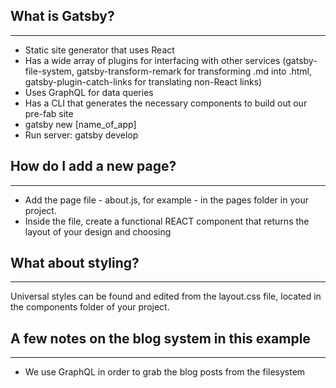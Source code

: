 ## What is Gatsby?

---

- Static site generator that uses React
- Has a wide array of plugins for interfacing with other services (gatsby-file-system, gatsby-transform-remark for transforming .md into .html, gatsby-plugin-catch-links for translating non-React links)
- Uses GraphQL for data queries
- Has a CLI that generates the necessary components to build out our pre-fab site
- gatsby new [name_of_app]
- Run server: gatsby develop

## How do I add a new page?

---

- Add the page file - about.js, for example - in the pages folder in your project.
- Inside the file, create a functional REACT component that returns the layout of your design and choosing

## What about styling?

---

Universal styles can be found and edited from the layout.css file, located in the components folder of your project.

## A few notes on the blog system in this example

---

- We use GraphQL in order to grab the blog posts from the filesystem
